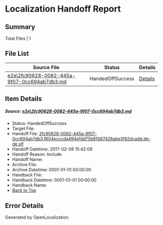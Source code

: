 # <a name='report-top'></a> Localization Handoff Report

## Summary
 Total Files | 1

## File List
 Source File | Status | Details 
 ----------- | ------ | ------- 
 [e2e\2fc90628-0082-445a-9f07-0cc694ab7db3.md](https://github.com/OpenLocalizationTestOrg/ol-test0/blob/7a2b7c4db912933cdafa36d7154326d337a189ad/e2e/2fc90628-0082-445a-9f07-0cc694ab7db3.md) | HandedOffSuccess | [Details](#6e5724d884607d1dce3ac9013f5926e5a219c1a02)

## Item Details
##### <a name='6e5724d884607d1dce3ac9013f5926e5a219c1a02'></a> Source: [e2e\2fc90628-0082-445a-9f07-0cc694ab7db3.md](https://github.com/OpenLocalizationTestOrg/ol-test0/blob/7a2b7c4db912933cdafa36d7154326d337a189ad/e2e/2fc90628-0082-445a-9f07-0cc694ab7db3.md)
* Status: HandedOffSuccess
* Target File: 
* Handoff File: [2fc90628-0082-445a-9f07-0cc694ab7db3.f604ecccda494efdd75b81087428abe3f92dcadd.de-de.xlf](https://github.com/OpenLocalizationTestOrg/ol-test0-handoff/blob/9707400159db874aa8e5c3033f50adc4a33bb048/ol-handoff/OpenLocalizationTestOrg/ol-test0-dede/shujia/ht/2fc90628-0082-445a-9f07-0cc694ab7db3.f604ecccda494efdd75b81087428abe3f92dcadd.de-de.xlf)
* Handoff Datetime: 2017-02-08 15:42:09
* Handoff Reason: Include
* Handoff Name: 
* Archive File: 
* Archive Datetime: 0001-01-01 00:00:00
* Handback File: 
* Handback Datetime: 0001-01-01 00:00:00
* Handback Name: 
* [Back to Top](#report-top)


## Error Details

Generated by OpenLocalization.
